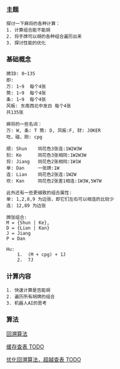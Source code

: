 ### 主题
    探讨一下麻将的各种计算：
    1. 计算组合能不能胡
    2. 将手牌可以胡的各种组合遍历出来
    3. 探讨性能的优化
### 基础概念
    牌ID: 0~135
    即:
    万: 1~9  每个4张
    筒: 1~9  每个4张
    条: 1~9  每个4张
    风板: 东南西北中发白 每个4张
    共135张

    麻将的一些名词：
    万: W, 条: T 筒: D, 风板:F, 财: JOKER
    吃，碰，刚: cpg

    顺: Shun    同花色3张连:1W2W3W
    刻: Ke      同花色3张相同:1W2W3W
    将: Jiang   同花色2张相同:1W1W
    单: Dan     一张牌:1W
    连: Lian    同花色2张连:1W2W
    坎: Kan     同花色2张差1相连:1W3W,5W7W

    此外还有一些更细致的组合属性:
    单: 1,2,8,9 为边张，即它们左右可以相连的比较少
    连: 12,89 为边张 

    牌张组合:
    M = {Shun | Ke},
    D = {Lian | Kan}
    J = Jiang
    P = Dan

    Hu: 
        1.  (M + cpg) + 1J
        2.  7J
    
### 计算内容
    1. 快速计算是否能胡
    2. 遍历所有胡牌的组合
    3. 机器人AI的思考

### 算法
[回溯算法](BacktraceAlgo.md)

[缓存查表 TODO](CacheAlgo.md)

[优化回溯算法，超越查表 TODO]()